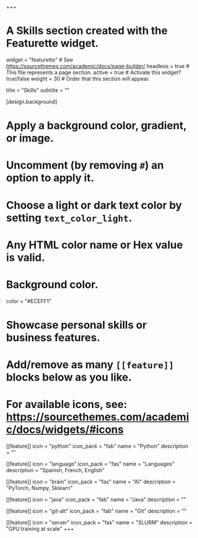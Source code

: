 +++
# A Skills section created with the Featurette widget.
widget = "featurette"  # See https://sourcethemes.com/academic/docs/page-builder/
headless = true  # This file represents a page section.
active = true  # Activate this widget? true/false
weight = 30  # Order that this section will appear.

title = "Skills"
subtitle = ""

[design.background]
  # Apply a background color, gradient, or image.
  #   Uncomment (by removing `#`) an option to apply it.
  #   Choose a light or dark text color by setting `text_color_light`.
  #   Any HTML color name or Hex value is valid.

  # Background color.
  color = "#ECEFF1"

# Showcase personal skills or business features.
# 
# Add/remove as many `[[feature]]` blocks below as you like.
# 
# For available icons, see: https://sourcethemes.com/academic/docs/widgets/#icons

[[feature]]
  icon = "python"
  icon_pack = "fab"
  name = "Python"
  description = ""
  
[[feature]]
  icon = "language"
  icon_pack = "fas"
  name = "Languages"
  description = "Spanish, French, English"  
  
[[feature]]
  icon = "brain"
  icon_pack = "fas"
  name = "AI"
  description = "PyTorch, Numpy, Sklearn"

[[feature]]
  icon = "java"
  icon_pack = "fab"
  name = "Java"
  description = ""

[[feature]]
  icon = "git-alt"
  icon_pack = "fab"
  name = "Git"
  description = ""

[[feature]]
  icon = "server"
  icon_pack = "fas"
  name = "SLURM"
  description = "GPU training at scale"
+++
